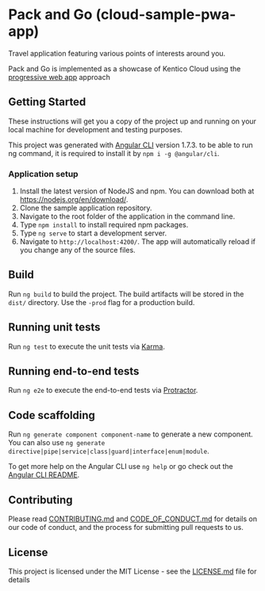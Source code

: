 # Pack and Go (cloud-sample-pwa-app)
Travel application featuring various points of interests around you.

Pack and Go is implemented as a showcase of Kentico Cloud using the [progressive web app](https://developers.google.com/web/progressive-web-apps/) approach

## Getting Started

These instructions will get you a copy of the project up and running on your local machine for development and testing purposes.

This project was generated with [Angular CLI](https://github.com/angular/angular-cli) version 1.7.3. to be able to run ng command, it is required to install it by ```npm i -g @angular/cli```.

### Application setup

1. Install the latest version of NodeJS and npm. You can download both at <https://nodejs.org/en/download/>.
2. Clone the sample application repository.
3. Navigate to the root folder of the application in the command line.
4. Type `npm install` to install required npm packages.
5. Type `ng serve` to start a development server.
6. Navigate to `http://localhost:4200/`. The app will automatically reload if you change any of the source files.

## Build

Run `ng build` to build the project. The build artifacts will be stored in the `dist/` directory. Use the `-prod` flag for a production build.

## Running unit tests

Run `ng test` to execute the unit tests via [Karma](https://karma-runner.github.io).

## Running end-to-end tests

Run `ng e2e` to execute the end-to-end tests via [Protractor](http://www.protractortest.org/).

## Code scaffolding

Run `ng generate component component-name` to generate a new component. You can also use `ng generate directive|pipe|service|class|guard|interface|enum|module`.

To get more help on the Angular CLI use `ng help` or go check out the [Angular CLI README](https://github.com/angular/angular-cli/blob/master/README.md).

## Contributing

Please read [CONTRIBUTING.md](CONTRIBUTING.md) and [CODE_OF_CONDUCT.md](CODE_OF_CONDUCT) for details on our code of conduct, and the process for submitting pull requests to us.

## License

This project is licensed under the MIT License - see the [LICENSE.md](LICENSE.md) file for details